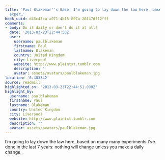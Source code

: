 ```yaml
---
title: 'Paul Blakeman''s Gaze: I’m going to lay down the law here, based on many many
  exper…'
book_uuid: d46c43ca-a071-4b15-807a-20147df12fff
comments:
- body: Do it daily or don't do it at all!
  date: '2013-03-23T22:44:53Z'
  user:
    username: paulblakeman
    firstname: Paul
    lastname: Blakeman
    country: United Kingdom
    city: Liverpool
    website: http://www.plaintxt.tumblr.com
    description: ''
    avatar: assets/avatars/paulblakeman.jpg
location: '0.403342'
source: readmill
highlighted_on: '2013-03-23T22:44:51.000Z'
highlight_by:
  username: paulblakeman
  firstname: Paul
  lastname: Blakeman
  country: United Kingdom
  city: Liverpool
  website: http://www.plaintxt.tumblr.com
  description: ''
  avatar: assets/avatars/paulblakeman.jpg
---
```


I’m going to lay down the law here, based on many many experiments I’ve done in the last 7 years: nothing will change unless you make a daily change.